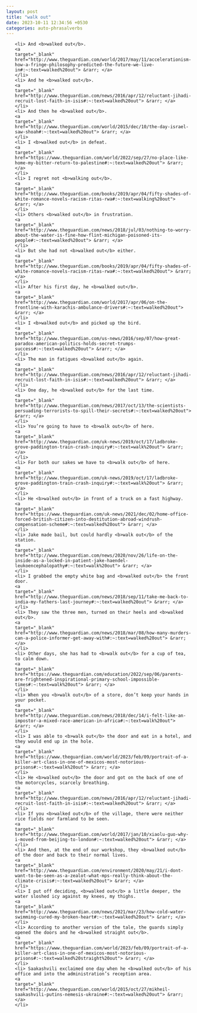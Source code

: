 ```yaml
---
layout: post
title: "walk out"
date: 2023-10-11 12:34:56 +0530
categories: auto-phrasalverbs
---
```

<ol>

    <li> And <b>walked out</b>.
    <a 
    target="_blank" 
    href="http://www.theguardian.com/world/2017/may/11/accelerationism-how-a-fringe-philosophy-predicted-the-future-we-live-in#:~:text=walked%20out"> &rarr; </a>
    </li>
    <li> And he <b>walked out</b>.
    <a 
    target="_blank" 
    href="http://www.theguardian.com/news/2016/apr/12/reluctant-jihadi-recruit-lost-faith-in-isis#:~:text=walked%20out"> &rarr; </a>
    </li>
    <li> And then he <b>walked out</b>.
    <a 
    target="_blank" 
    href="http://www.theguardian.com/world/2015/dec/10/the-day-israel-saw-shoah#:~:text=walked%20out"> &rarr; </a>
    </li>
    <li> I <b>walked out</b> in defeat.
    <a 
    target="_blank" 
    href="https://www.theguardian.com/world/2022/sep/27/no-place-like-home-my-bitter-return-to-palestine#:~:text=walked%20out"> &rarr; </a>
    </li>
    <li> I regret not <b>walking out</b>.
    <a 
    target="_blank" 
    href="http://www.theguardian.com/books/2019/apr/04/fifty-shades-of-white-romance-novels-racism-ritas-rwa#:~:text=walking%20out"> &rarr; </a>
    </li>
    <li> Others <b>walked out</b> in frustration.
    <a 
    target="_blank" 
    href="http://www.theguardian.com/news/2018/jul/03/nothing-to-worry-about-the-water-is-fine-how-flint-michigan-poisoned-its-people#:~:text=walked%20out"> &rarr; </a>
    </li>
    <li> But she had not <b>walked out</b> either.
    <a 
    target="_blank" 
    href="http://www.theguardian.com/books/2019/apr/04/fifty-shades-of-white-romance-novels-racism-ritas-rwa#:~:text=walked%20out"> &rarr; </a>
    </li>
    <li> After his first day, he <b>walked out</b>.
    <a 
    target="_blank" 
    href="http://www.theguardian.com/world/2017/apr/06/on-the-frontline-with-karachis-ambulance-drivers#:~:text=walked%20out"> &rarr; </a>
    </li>
    <li> I <b>walked out</b> and picked up the bird.
    <a 
    target="_blank" 
    href="http://www.theguardian.com/us-news/2016/sep/07/how-great-paradox-american-politics-holds-secret-trumps-success#:~:text=walked%20out"> &rarr; </a>
    </li>
    <li> The man in fatigues <b>walked out</b> again.
    <a 
    target="_blank" 
    href="http://www.theguardian.com/news/2016/apr/12/reluctant-jihadi-recruit-lost-faith-in-isis#:~:text=walked%20out"> &rarr; </a>
    </li>
    <li> One day, he <b>walked out</b> for the last time.
    <a 
    target="_blank" 
    href="http://www.theguardian.com/news/2017/oct/13/the-scientists-persuading-terrorists-to-spill-their-secrets#:~:text=walked%20out"> &rarr; </a>
    </li>
    <li> You’re going to have to <b>walk out</b> of here.
    <a 
    target="_blank" 
    href="http://www.theguardian.com/uk-news/2019/oct/17/ladbroke-grove-paddington-train-crash-inquiry#:~:text=walk%20out"> &rarr; </a>
    </li>
    <li> For both our sakes we have to <b>walk out</b> of here.
    <a 
    target="_blank" 
    href="http://www.theguardian.com/uk-news/2019/oct/17/ladbroke-grove-paddington-train-crash-inquiry#:~:text=walk%20out"> &rarr; </a>
    </li>
    <li> He <b>walked out</b> in front of a truck on a fast highway.
    <a 
    target="_blank" 
    href="https://www.theguardian.com/uk-news/2021/dec/02/home-office-forced-british-citizen-into-destitution-abroad-windrush-compensation-scheme#:~:text=walked%20out"> &rarr; </a>
    </li>
    <li> Jake made bail, but could hardly <b>walk out</b> of the station.
    <a 
    target="_blank" 
    href="http://www.theguardian.com/news/2020/nov/26/life-on-the-inside-as-a-locked-in-patient-jake-haendel-leukoencephalopathy#:~:text=walk%20out"> &rarr; </a>
    </li>
    <li> I grabbed the empty white bag and <b>walked out</b> the front door.
    <a 
    target="_blank" 
    href="http://www.theguardian.com/news/2018/sep/11/take-me-back-to-india-my-fathers-last-journey#:~:text=walked%20out"> &rarr; </a>
    </li>
    <li> They saw the three men, turned on their heels and <b>walked out</b>.
    <a 
    target="_blank" 
    href="http://www.theguardian.com/news/2018/mar/08/how-many-murders-can-a-police-informer-get-away-with#:~:text=walked%20out"> &rarr; </a>
    </li>
    <li> Other days, she has had to <b>walk out</b> for a cup of tea, to calm down.
    <a 
    target="_blank" 
    href="https://www.theguardian.com/education/2022/sep/06/parents-are-frightened-inspirational-primary-school-impossible-times#:~:text=walk%20out"> &rarr; </a>
    </li>
    <li> When you <b>walk out</b> of a store, don’t keep your hands in your pocket.
    <a 
    target="_blank" 
    href="http://www.theguardian.com/news/2018/dec/14/i-felt-like-an-impostor-a-mixed-race-american-in-africa#:~:text=walk%20out"> &rarr; </a>
    </li>
    <li> I was able to <b>walk out</b> the door and eat in a hotel, and they would end up in the hole.
    <a 
    target="_blank" 
    href="https://www.theguardian.com/world/2023/feb/09/portrait-of-a-killer-art-class-in-one-of-mexicos-most-notorious-prisons#:~:text=walk%20out"> &rarr; </a>
    </li>
    <li> He <b>walked out</b> the door and got on the back of one of the motorcycles, scarcely breathing.
    <a 
    target="_blank" 
    href="http://www.theguardian.com/news/2016/apr/12/reluctant-jihadi-recruit-lost-faith-in-isis#:~:text=walked%20out"> &rarr; </a>
    </li>
    <li> If you <b>walked out</b> of the village, there were neither rice fields nor farmland to be seen.
    <a 
    target="_blank" 
    href="http://www.theguardian.com/world/2017/jan/10/xiaolu-guo-why-i-moved-from-beijing-to-london#:~:text=walked%20out"> &rarr; </a>
    </li>
    <li> And then, at the end of our workshop, they <b>walked out</b> of the door and back to their normal lives.
    <a 
    target="_blank" 
    href="http://www.theguardian.com/environment/2020/may/21/i-dont-want-to-be-seen-as-a-zealot-what-mps-really-think-about-the-climate-crisis#:~:text=walked%20out"> &rarr; </a>
    </li>
    <li> I put off deciding, <b>walked out</b> a little deeper, the water sloshed icy against my knees, my thighs.
    <a 
    target="_blank" 
    href="http://www.theguardian.com/news/2021/mar/23/how-cold-water-swimming-cured-my-broken-heart#:~:text=walked%20out"> &rarr; </a>
    </li>
    <li> According to another version of the tale, the guards simply opened the doors and he <b>walked straight out</b>.
    <a 
    target="_blank" 
    href="https://www.theguardian.com/world/2023/feb/09/portrait-of-a-killer-art-class-in-one-of-mexicos-most-notorious-prisons#:~:text=walked%20straight%20out"> &rarr; </a>
    </li>
    <li> Saakashvili exclaimed one day when he <b>walked out</b> of his office and into the administration’s reception area.
    <a 
    target="_blank" 
    href="http://www.theguardian.com/world/2015/oct/27/mikheil-saakashvili-putins-nemesis-ukraine#:~:text=walked%20out"> &rarr; </a>
    </li>